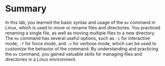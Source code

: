 # Summary

In this lab, you learned the basic syntax and usage of the `mv` command in Linux, which is used to move or rename files and directories. You practiced renaming a single file, as well as moving multiple files to a new directory. The `mv` command has several useful options, such as `-i` for interactive mode, `-f` for force mode, and `-v` for verbose mode, which can be used to customize the behavior of the command. By understanding and practicing the `mv` command, you gained valuable skills for managing files and directories in a Linux environment.
